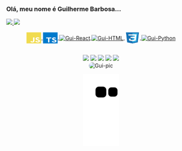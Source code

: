 ### Olá, meu nome é Guilherme Barbosa...


<div style="display: inline-block">
  <a href="https://github.com/GuilhermeBarboosa">
  <img height="170em" src="https://github-readme-stats.vercel.app/api?username=GuilhermeBarboosa&show_icons=true&theme=github_dark&include_all_commits=true&count_private=true"/>
  <img height="170em" src="https://github-readme-stats.vercel.app/api/top-langs/?username=GuilhermeBarboosa&layout=compact&langs_count=7&theme=github_dark"/>
</div>
  
<div align="center" style="display: inline_block"><br>
  <img align="center" alt="Gui-Js" height="30" width="40" src="https://raw.githubusercontent.com/devicons/devicon/master/icons/javascript/javascript-plain.svg">
  <img align="center" alt="Gui-Ts" height="30" width="40" src="https://raw.githubusercontent.com/devicons/devicon/master/icons/typescript/typescript-plain.svg">
  <img align="center" alt="Gui-React" height="30" width="40" src="https://cdn.jsdelivr.net/gh/devicons/devicon/icons/php/php-original.svg">
  <img align="center" alt="Gui-HTML" height="30" width="40" src="https://cdn.jsdelivr.net/gh/devicons/devicon/icons/html5/html5-original.svg">
  <img align="center" alt="Gui-CSS" height="30" width="40" src="https://raw.githubusercontent.com/devicons/devicon/master/icons/css3/css3-original.svg">
  <img align="center" alt="Gui-Python" height="30" width="40" src="https://cdn.jsdelivr.net/gh/devicons/devicon/icons/java/java-original.svg">
<!--   <img align="right" alt="Gui-pic" height="150" style="border-radius:50px;"  src="https://img.freepik.com/vetores-gratis/personagem-red-hood-doom-com-estilo-pixel-art_475147-501.jpg"> -->
</div>
  
  ##
 
<div align="center"> 
  <a href="https://instagram.com/guui.barbosa153" target="_blank"><img src="https://img.shields.io/badge/-Instagram-%23E4405F?style=for-the-badge&logo=instagram&logoColor=white" target="_blank"></a>
 <a href="https://discord.gg/GuiBrs" target="_blank"><img src="https://img.shields.io/badge/Discord-7289DA?style=for-the-badge&logo=discord&logoColor=white" target="_blank"></a> 
  <a href = "mailto:guilherme.strg@gmail.com"><img src="https://img.shields.io/badge/-Gmail-%23333?style=for-the-badge&logo=gmail&logoColor=white" target="_blank"></a>
  <a href="https://www.linkedin.com/in/guilherme-barbosa-rocha-20ba6821b/" target="_blank"><img src="https://img.shields.io/badge/-LinkedIn-%230077B5?style=for-the-badge&logo=linkedin&logoColor=white" target="_blank"></a> 
   <a href="#" target="_blank"><img src="https://img.shields.io/badge/WhatsApp-25D366?style=for-the-badge&logo=whatsapp&logoColor=white" target="_blank"></a> 

  
  <div align="center">
    <img align="center" alt="Gui-pic" height="50%" width="50%" style="border-radius:50px;"  src="https://cdn.livepix.gg/profile/backgrounds/cdf61073-32b5-40b0-90a7-6035ba47eee1.gif">
  </div>
  

<div align="center">
  
![snake gif](https://github.com/Formandodev/Formandodev/blob/output/github-contribution-grid-snake.svg)
  
</div>
